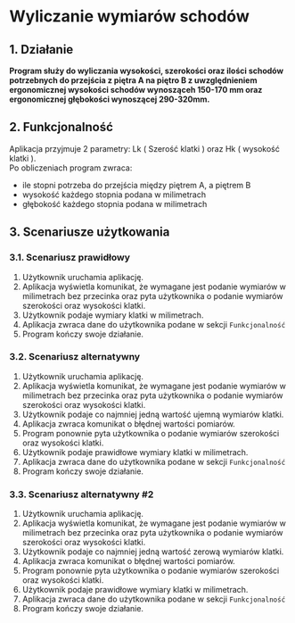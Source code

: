 # Wyliczanie wymiarów schodów

## 1. Działanie
**Program służy do wyliczania wysokości, szerokości oraz ilości schodów potrzebnych do przejścia z piętra A na piętro B z uwzględnieniem ergonomicznej wysokości schodów wynosząceh 150-170 mm oraz ergonomicznej głębokości wynoszącej 290-320mm.**

## 2. Funkcjonalność
Aplikacja przyjmuje 2 parametry: Lk ( Szerość klatki ) oraz Hk ( wysokość klatki ). \
Po obliczeniach program zwraca:
- ile stopni potrzeba do przejścia między piętrem A, a piętrem B
- wysokość każdego stopnia podana w milimetrach
- głębokość każdego stopnia podana w milimetrach

## 3. Scenariusze użytkowania

### 3.1. Scenariusz prawidłowy

1) Użytkownik uruchamia aplikację.
2) Aplikacja wyświetla komunikat, że wymagane jest podanie wymiarów w milimetrach bez przecinka oraz pyta użytkownika o podanie wymiarów szerokości oraz wysokości klatki.
3) Użytkownik podaje wymiary klatki w milimetrach.
4) Aplikacja zwraca dane do użytkownika podane w sekcji `Funkcjonalność`
5) Program kończy swoje działanie.

### 3.2. Scenariusz alternatywny

1) Użytkownik uruchamia aplikację.
2) Aplikacja wyświetla komunikat, że wymagane jest podanie wymiarów w milimetrach bez przecinka oraz pyta użytkownika o podanie wymiarów szerokości oraz wysokości klatki.
3) Użytkownik podaje co najmniej jedną wartość ujemną wymiarów klatki.
4) Aplikacja zwraca komunikat o błędnej wartości pomiarów.
5) Program ponownie pyta użytkownika o podanie wymiarów szerokości oraz wysokości klatki.
6) Użytkownik podaje prawidłowe wymiary klatki w milimetrach.
7) Aplikacja zwraca dane do użytkownika podane w sekcji `Funkcjonalność`
8) Program kończy swoje działanie.

### 3.3. Scenariusz alternatywny #2

1) Użytkownik uruchamia aplikację.
2) Aplikacja wyświetla komunikat, że wymagane jest podanie wymiarów w milimetrach bez przecinka oraz pyta użytkownika o podanie wymiarów szerokości oraz wysokości klatki.
3) Użytkownik podaje co najmniej jedną wartość zerową wymiarów klatki.
4) Aplikacja zwraca komunikat o błędnej wartości pomiarów.
5) Program ponownie pyta użytkownika o podanie wymiarów szerokości oraz wysokości klatki.
6) Użytkownik podaje prawidłowe wymiary klatki w milimetrach.
7) Aplikacja zwraca dane do użytkownika podane w sekcji `Funkcjonalność`
8) Program kończy swoje działanie.
